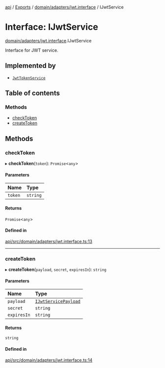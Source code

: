 [api](../README.md) / [Exports](../modules.md) / [domain/adapters/jwt.interface](../modules/domain_adapters_jwt_interface.md) / IJwtService

# Interface: IJwtService

[domain/adapters/jwt.interface](../modules/domain_adapters_jwt_interface.md).IJwtService

Interface for JWT service.

## Implemented by

- [`JwtTokenService`](../classes/infrastructure_services_jwt_jwt_service.JwtTokenService.md)

## Table of contents

### Methods

- [checkToken](domain_adapters_jwt_interface.IJwtService.md#checktoken)
- [createToken](domain_adapters_jwt_interface.IJwtService.md#createtoken)

## Methods

### checkToken

▸ **checkToken**(`token`): `Promise`\<`any`\>

#### Parameters

| Name    | Type     |
| :------ | :------- |
| `token` | `string` |

#### Returns

`Promise`\<`any`\>

#### Defined in

[api/src/domain/adapters/jwt.interface.ts:13](https://github.com/No-Country/restaurant-reservation-manager/blob/d2fd85f/api/src/domain/adapters/jwt.interface.ts#L13)

---

### createToken

▸ **createToken**(`payload`, `secret`, `expiresIn`): `string`

#### Parameters

| Name        | Type                                                                        |
| :---------- | :-------------------------------------------------------------------------- |
| `payload`   | [`IJwtServicePayload`](domain_adapters_jwt_interface.IJwtServicePayload.md) |
| `secret`    | `string`                                                                    |
| `expiresIn` | `string`                                                                    |

#### Returns

`string`

#### Defined in

[api/src/domain/adapters/jwt.interface.ts:14](https://github.com/No-Country/restaurant-reservation-manager/blob/d2fd85f/api/src/domain/adapters/jwt.interface.ts#L14)
